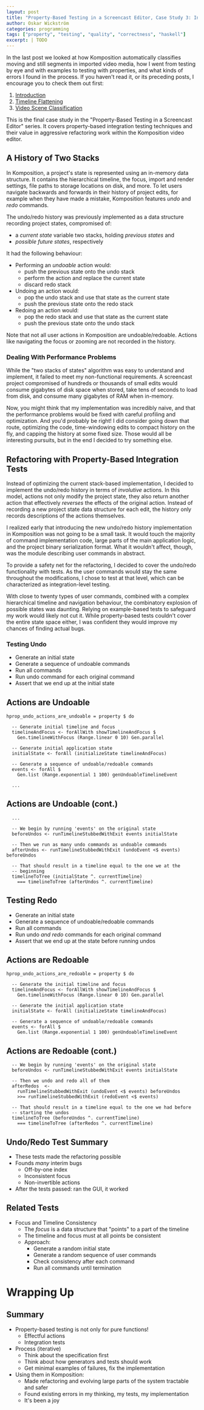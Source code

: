 ```yaml
---
layout: post
title: "Property-Based Testing in a Screencast Editor, Case Study 3: Integration Testing"
author: Oskar Wickström
categories: programming
tags: ["property", "testing", "quality", "correctness", "haskell"]
excerpt: | TODO
---
```


In the last post we looked at how Komposition automatically classifies
moving and still segments in imported video media, how I went from
testing by eye and with examples to testing with properties, and what
kinds of errors I found in the process. If you haven't read it, or its
preceding posts, I encourage you to check them out first:

1. [Introduction](/programming/2019/03/02/property-based-testing-in-a-screencast-editor-introduction.html)
1. [Timeline Flattening](/programming/2019/03/24/property-based-testing-in-a-screencast-editor-case-study-1.html)
1. [Video Scene Classification](/programming/2019/04/17/property-based-testing-in-a-screencast-editor-case-study-2.html)

This is the final case study in the "Property-Based Testing in a
Screencast Editor" series. It covers property-based integration
testing techniques and their value in aggressive refactoring work
within the Komposition video editor.

## A History of Two Stacks

In Komposition, a project's state is represented using an in-memory data
structure. It contains the hierarchical timeline, the focus, import and
render settings, file paths to storage locations on disk, and more. To let
users navigate backwards and forwards in their history of project edits, for
example when they have made a mistake, Komposition features _undo_ and _redo_
commands.

The undo/redo history was previously implemented as a data structure
recording project states, compromised of:

* a _current state_ variable two stacks, holding _previous states_ and
* _possible future states_, respectively

It had the following behaviour:

* Performing an _undoable_ action would:
  - push the previous state onto the undo stack
  - perform the action and replace the current state
  - discard redo stack
* Undoing an action would:
  - pop the undo stack and use that state as the current state
  - push the previous state onto the redo stack
* Redoing an action would:
  - pop the redo stack and use that state as the current state
  - push the previous state onto the undo stack

Note that not all user actions in Komposition are undoable/redoable. Actions
like navigating the focus or zooming are not recorded in the history.

### Dealing With Performance Problems

While the "two stacks of states" algorithm was easy to understand and
implement, it failed to meet my non-functional requirements. A screencast
project compromised of hundreds or thousands of small edits would consume
gigabytes of disk space when stored, take tens of seconds to load from disk,
and consume many gigabytes of RAM when in-memory.

Now, you might think that my implementation was incredibly naive, and that
the performance problems would be fixed with careful profiling and
optimization. And you'd probably be right! I did consider going down that
route, optimizing the code, time-windowing edits to compact history on the
fly, and capping the history at some fixed size. Those would all be
interesting pursuits, but in the end I decided to try something else.

## Refactoring with Property-Based Integration Tests

Instead of optimizing the current stack-based implementation, I decided to
implement the undo/redo history in terms of _involutive_ actions. In this
model, actions not only modify the project state, they also return another
action that effectively _reverses_ the effects of the original action.
Instead of recording a new project state data structure for each edit, the
history only records descriptions of the actions themselves.

I realized early that introducing the new undo/redo history implementation in
Komposition was not going to be a small task. It would touch the majority of
command implementation code, large parts of the main application logic, and
the project binary serialization format. What it wouldn't affect, though, was
the module describing user commands in abstract.

To provide a safety net for the refactoring, I decided to cover the undo/redo
functionality with tests. As the user commands would stay the same throughout
the modifications, I chose to test at that level, which can be characterized
as integration-level testing.

With close to twenty types of user commands, combined with a complex
hierarchical timeline and navigation behaviour, the combinatory explosion of
possible states was daunting. Relying on example-based tests to safeguard my
work would likely not cut it. While property-based tests couldn't cover the
entire state space either, I was confident they would improve my chances of
finding actual bugs.

### Testing Undo

* Generate an initial state
* Generate a sequence of undoable commands
* Run all commands
* Run undo command for each original command
* Assert that we end up at the initial state

## Actions are Undoable

```{.haskell}
hprop_undo_actions_are_undoable = property $ do

  -- Generate initial timeline and focus
  timelineAndFocus <- forAllWith showTimelineAndFocus $
    Gen.timelineWithFocus (Range.linear 0 10) Gen.parallel

  -- Generate initial application state
  initialState <- forAll (initializeState timelineAndFocus)

  -- Generate a sequence of undoable/redoable commands
  events <- forAll $
    Gen.list (Range.exponential 1 100) genUndoableTimelineEvent

  ...
```

## Actions are Undoable (cont.)

```{.haskell}
  ...

  -- We begin by running 'events' on the original state
  beforeUndos <- runTimelineStubbedWithExit events initialState

  -- Then we run as many undo commands as undoable commands
  afterUndos <- runTimelineStubbedWithExit (undoEvent <$ events) beforeUndos

  -- That should result in a timeline equal to the one we at the
  -- beginning
  timelineToTree (initialState ^. currentTimeline)
    === timelineToTree (afterUndos ^. currentTimeline)
```

## Testing Redo

* Generate an initial state
* Generate a sequence of undoable/redoable commands
* Run all commands
* Run undo _and redo_ commands for each original command
* Assert that we end up at the state before running undos

## Actions are Redoable

```{.haskell}
hprop_undo_actions_are_redoable = property $ do

  -- Generate the initial timeline and focus
  timelineAndFocus <- forAllWith showTimelineAndFocus $
    Gen.timelineWithFocus (Range.linear 0 10) Gen.parallel

  -- Generate the initial application state
  initialState <- forAll (initializeState timelineAndFocus)

  -- Generate a sequence of undoable/redoable commands
  events <- forAll $
    Gen.list (Range.exponential 1 100) genUndoableTimelineEvent
```

## Actions are Redoable (cont.)

```{.haskell}
  -- We begin by running 'events' on the original state
  beforeUndos <- runTimelineStubbedWithExit events initialState

  -- Then we undo and redo all of them
  afterRedos  <-
    runTimelineStubbedWithExit (undoEvent <$ events) beforeUndos
    >>= runTimelineStubbedWithExit (redoEvent <$ events)

  -- That should result in a timeline equal to the one we had before
  -- starting the undos
  timelineToTree (beforeUndos ^. currentTimeline)
    === timelineToTree (afterRedos ^. currentTimeline)
```


## Undo/Redo Test Summary

* These tests made the refactoring possible
* Founds _many_ interim bugs
  - Off-by-one index
  - Inconsistent focus
  - Non-invertible actions
* After the tests passed: ran the GUI, it worked

## Related Tests

* Focus and Timeline Consistency
    - The _focus_ is a data structure that "points" to a part of the
    timeline
    - The timeline and focus must at all points be consistent
    - Approach:
      - Generate a random initial state
      - Generate a random sequence of user commands
      - Check consistency after each command
      - Run all commands until termination

# Wrapping Up

## Summary

* Property-based testing is not only for pure functions!
  - Effectful actions
  - Integration tests
* Process (iterative)
    - Think about the specification first
    - Think about how generators and tests should work
    - Get minimal examples of failures, fix the implementation
* Using them in Komposition:
  - Made refactoring and evolving large parts of the system tractable
    and safer
  - Found existing errors in my thinking, my tests, my implementation
  - It's been a joy

